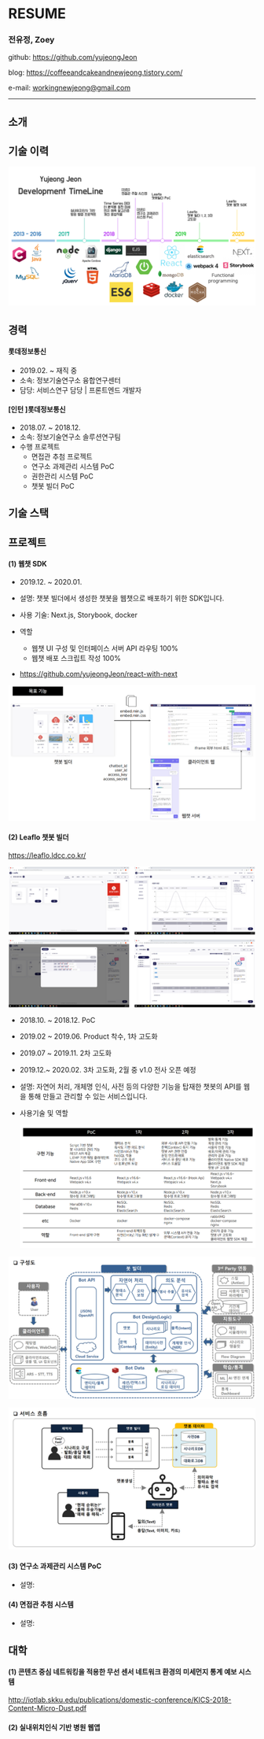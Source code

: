 # RESUME

### 전유정, Zoey

github: <https://github.com/yujeongJeon>

blog: <https://coffeeandcakeandnewjeong.tistory.com/>

e-mail: workingnewjeong@gmail.com



------

## 소개





## 기술 이력

![DevTimeline](./images/dev_time_line.png)

## 경력

#### 롯데정보통신 

- 2019.02. ~ 재직 중
- 소속: 정보기술연구소 융합연구센터
- 담당: 서비스연구 담당 | 프론트엔드 개발자



#### [인턴 ]롯데정보통신

- 2018.07. ~ 2018.12.
- 소속: 정보기술연구소 솔루션연구팀
- 수행 프로젝트
  - 면접관 추첨 프로젝트
  - 연구소 과제관리 시스템 PoC
  - 권한관리 시스템 PoC
  - 챗봇 빌더 PoC



## 기술 스택





## 프로젝트

#### (1) 웹챗 SDK

- 2019.12. ~ 2020.01.

- 설명: 챗봇 빌더에서 생성한 챗봇을 웹챗으로 배포하기 위한 SDK입니다.

- 사용 기술: Next.js, Storybook, docker

- 역할

  - 웹챗 UI 구성 및 인터페이스 서버 API 라우팅 100%
  - 웹챗 배포 스크립트 작성 100%

- <https://github.com/yujeongJeon/react-with-next>

  

![WebChat01](./images/leaflo_webchat_1.jpg)



#### (2) Leaflo 챗봇 빌더

<https://leaflo.ldcc.co.kr/>



![BotBuilder05](./images/leaflo_front_end_5.jpg)



- 2018.10. ~ 2018.12. PoC
- 2019.02 ~ 2019.06.  Product 착수, 1차 고도화
- 2019.07 ~ 2019.11. 2차 고도화
- 2019.12.~ 2020.02. 3차 고도화, 2월 중 v1.0 전사 오픈 예정

- 설명: 자연어 처리, 개체명 인식, 사전 등의 다양한 기능을 탑재한 챗봇의 API를 웹을 통해 만들고 관리할 수 있는 서비스입니다.

- 사용기술 및 역할

  ![BotBuilder00](./images/leaflo_bot_builder_3.jpg)



![BotBuilder01](./images/leaflo_bot_builder_1.jpg)



![BotBuilder02](./images/leaflo_bot_builder_2.jpg)



#### (3) 연구소 과제관리 시스템 PoC

- 설명:

#### (4) 면접관 추첨 시스템

- 설명:

#### 

## 대학

#### (1) 콘텐츠 중심 네트워킹을 적용한 무선 센서 네트워크 환경의 미세먼지 통계 예보 시스템

<http://iotlab.skku.edu/publications/domestic-conference/KICS-2018-Content-Micro-Dust.pdf>



#### (2) 실내위치인식 기반 병원 웹앱


